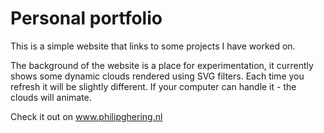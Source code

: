 # Personal portfolio

This is a simple website that links to some projects I have worked on.

The background of the website is a place for experimentation, it currently shows some dynamic clouds rendered using SVG filters. Each time you refresh it will be slightly different. If your computer can handle it - the clouds will animate.

Check it out on www.philipghering.nl
